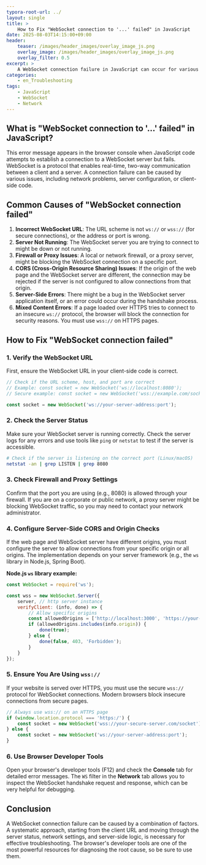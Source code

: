 ```yaml
---
typora-root-url: ../
layout: single
title: >
    How to Fix "WebSocket connection to '...' failed" in JavaScript
date: 2025-08-03T14:15:00+09:00
header:
    teaser: /images/header_images/overlay_image_js.png
    overlay_image: /images/header_images/overlay_image_js.png
    overlay_filter: 0.5
excerpt: >
    A WebSocket connection failure in JavaScript can occur for various reasons. This article explores the common causes of the "WebSocket connection to '...' failed" error and how to resolve it.
categories:
    - en_Troubleshooting
tags:
    - JavaScript
    - WebSocket
    - Network
---
```


## What is "WebSocket connection to '...' failed" in JavaScript?

This error message appears in the browser console when JavaScript code attempts to establish a connection to a WebSocket server but fails. WebSocket is a protocol that enables real-time, two-way communication between a client and a server. A connection failure can be caused by various issues, including network problems, server configuration, or client-side code.

## Common Causes of "WebSocket connection failed"

1.  **Incorrect WebSocket URL**: The URL scheme is not `ws://` or `wss://` (for secure connections), or the address or port is wrong.
2.  **Server Not Running**: The WebSocket server you are trying to connect to might be down or not running.
3.  **Firewall or Proxy Issues**: A local or network firewall, or a proxy server, might be blocking the WebSocket connection on a specific port.
4.  **CORS (Cross-Origin Resource Sharing) Issues**: If the origin of the web page and the WebSocket server are different, the connection may be rejected if the server is not configured to allow connections from that origin.
5.  **Server-Side Errors**: There might be a bug in the WebSocket server application itself, or an error could occur during the handshake process.
6.  **Mixed Content Errors**: If a page loaded over HTTPS tries to connect to an insecure `ws://` protocol, the browser will block the connection for security reasons. You must use `wss://` on HTTPS pages.

## How to Fix "WebSocket connection failed"

### 1. Verify the WebSocket URL

First, ensure the WebSocket URL in your client-side code is correct.

```javascript
// Check if the URL scheme, host, and port are correct
// Example: const socket = new WebSocket('ws://localhost:8080');
// Secure example: const socket = new WebSocket('wss://example.com/socket');

const socket = new WebSocket('ws://your-server-address:port');
```

### 2. Check the Server Status

Make sure your WebSocket server is running correctly. Check the server logs for any errors and use tools like `ping` or `netstat` to test if the server is accessible.

```bash
# Check if the server is listening on the correct port (Linux/macOS)
netstat -an | grep LISTEN | grep 8080
```

### 3. Check Firewall and Proxy Settings

Confirm that the port you are using (e.g., 8080) is allowed through your firewall. If you are on a corporate or public network, a proxy server might be blocking WebSocket traffic, so you may need to contact your network administrator.

### 4. Configure Server-Side CORS and Origin Checks

If the web page and WebSocket server have different origins, you must configure the server to allow connections from your specific origin or all origins. The implementation depends on your server framework (e.g., the `ws` library in Node.js, Spring Boot).

**Node.js `ws` library example:**
```javascript
const WebSocket = require('ws');

const wss = new WebSocket.Server({ 
    server, // http server instance
    verifyClient: (info, done) => {
        // Allow specific origins
        const allowedOrigins = ['http://localhost:3000', 'https://your-frontend.com'];
        if (allowedOrigins.includes(info.origin)) {
            done(true);
        } else {
            done(false, 403, 'Forbidden');
        }
    }
});
```

### 5. Ensure You Are Using `wss://`

If your website is served over HTTPS, you must use the secure `wss://` protocol for WebSocket connections. Modern browsers block insecure connections from secure pages.

```javascript
// Always use wss:// on an HTTPS page
if (window.location.protocol === 'https:/') {
    const socket = new WebSocket('wss://your-secure-server.com/socket');
} else {
    const socket = new WebSocket('ws://your-server-address:port');
}
```

### 6. Use Browser Developer Tools

Open your browser's developer tools (F12) and check the **Console** tab for detailed error messages. The `WS` filter in the **Network** tab allows you to inspect the WebSocket handshake request and response, which can be very helpful for debugging.

## Conclusion

A WebSocket connection failure can be caused by a combination of factors. A systematic approach, starting from the client URL and moving through the server status, network settings, and server-side logic, is necessary for effective troubleshooting. The browser's developer tools are one of the most powerful resources for diagnosing the root cause, so be sure to use them.

